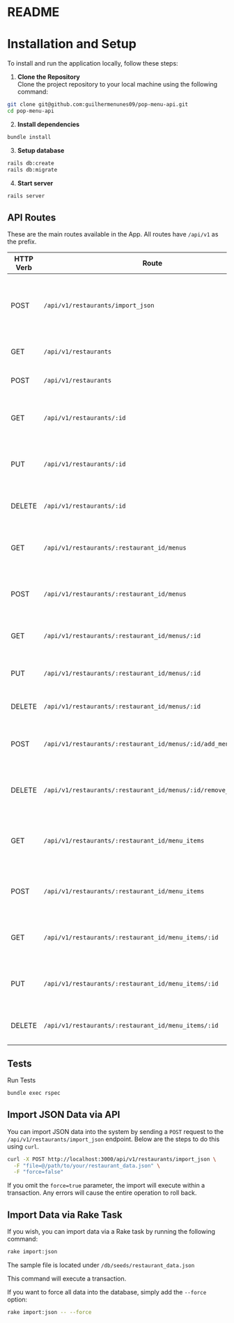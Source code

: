 # README
# Installation and Setup

To install and run the application locally, follow these steps:

1. **Clone the Repository**  
  Clone the project repository to your local machine using the following command:
  ```bash
  git clone git@github.com:guilhermenunes09/pop-menu-api.git
  cd pop-menu-api
  ```

2. **Install dependencies**
  ```bash
  bundle install
  ```

3. **Setup database**
  ```bash
rails db:create
rails db:migrate
````

4. **Start server**
  ```bash
  rails server
  ```
## API Routes

These are the main routes available in the App. All routes have `/api/v1` as the prefix.

| HTTP Verb | Route                                                                                     | Controller#Action                  | Description                                                                |
|-----------|------------------------------------------------------------------------------------------|------------------------------------|-----------------------------------------------------------------------------|
| POST      | `/api/v1/restaurants/import_json`                                                        | `api/v1/restaurants#import_json`   | Imports restaurant data from a **JSON file.** Supports a force: true param  |
| GET       | `/api/v1/restaurants`                                                                    | `api/v1/restaurants#index`         | Retrieves a list of all restaurants.                                        |
| POST      | `/api/v1/restaurants`                                                                    | `api/v1/restaurants#create`        | Creates a new restaurant.                                                   |
| GET       | `/api/v1/restaurants/:id`                                                                | `api/v1/restaurants#show`          | Retrieves details of a specific restaurant by ID.                           |
| PUT       | `/api/v1/restaurants/:id`                                                                | `api/v1/restaurants#update`        | Updates details of a specific restaurant by ID.                             |
| DELETE    | `/api/v1/restaurants/:id`                                                                | `api/v1/restaurants#destroy`       | Deletes a specific restaurant by ID.                                        |
| GET       | `/api/v1/restaurants/:restaurant_id/menus`                                               | `api/v1/menus#index`               | Retrieves a list of all menus for a specific restaurant.                    |
| POST      | `/api/v1/restaurants/:restaurant_id/menus`                                               | `api/v1/menus#create`              | Creates a new menu for a specific restaurant.                               |
| GET       | `/api/v1/restaurants/:restaurant_id/menus/:id`                                           | `api/v1/menus#show`                | Retrieves details of a specific menu by ID.                                 |
| PUT       | `/api/v1/restaurants/:restaurant_id/menus/:id`                                           | `api/v1/menus#update`              | Updates details of a specific menu by ID.                                   |
| DELETE    | `/api/v1/restaurants/:restaurant_id/menus/:id`                                           | `api/v1/menus#destroy`             | Deletes a specific menu by ID.                                              |
| POST      | `/api/v1/restaurants/:restaurant_id/menus/:id/add_menu_item`                             | `api/v1/menus#add_menu_item`       | Adds a menu item to a specific menu.                                        |
| DELETE    | `/api/v1/restaurants/:restaurant_id/menus/:id/remove_menu_item`                          | `api/v1/menus#remove_menu_item`    | Removes a menu item from a specific menu.                                   |
| GET       | `/api/v1/restaurants/:restaurant_id/menu_items`                                          | `api/v1/menu_items#index`          | Retrieves a list of all menu items for a specific restaurant.               |
| POST      | `/api/v1/restaurants/:restaurant_id/menu_items`                                          | `api/v1/menu_items#create`         | Creates a new menu item for a specific restaurant.                          |
| GET       | `/api/v1/restaurants/:restaurant_id/menu_items/:id`                                      | `api/v1/menu_items#show`           | Retrieves details of a specific menu item by ID.                            |
| PUT       | `/api/v1/restaurants/:restaurant_id/menu_items/:id`                                      | `api/v1/menu_items#update`         | Updates details of a specific menu item by ID.                              |
| DELETE    | `/api/v1/restaurants/:restaurant_id/menu_items/:id`                                      | `api/v1/menu_items#destroy`        | Deletes a specific menu item by ID.                                         |

## Tests

Run Tests
  ```bash
  bundle exec rspec
  ```

## Import JSON Data via API

You can import JSON data into the system by sending a `POST` request to the `/api/v1/restaurants/import_json` endpoint. Below are the steps to do this using `curl`.

```bash
curl -X POST http://localhost:3000/api/v1/restaurants/import_json \
  -F "file=@/path/to/your/restaurant_data.json" \
  -F "force=false"
```

If you omit the `force=true` parameter, the import will execute within a transaction. Any errors will cause the entire operation to roll back.

## Import Data via Rake Task
  If you wish, you can import data via a Rake task by running the following command:
  ```bash
  rake import:json
  ```
The sample file is located under `/db/seeds/restaurant_data.json`

This command will execute a transaction.

If you want to force all data into the database, simply add the `--force` option:

  ```bash
  rake import:json -- --force
  ```
